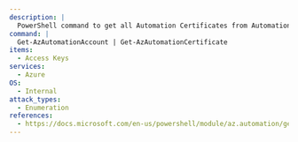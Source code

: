 ```yaml
---
description: |
  PowerShell command to get all Automation Certificates from Automation Accounts.
command: |
  Get-AzAutomationAccount | Get-AzAutomationCertificate
items:
  - Access Keys
services:
  - Azure
OS:
  - Internal
attack_types:
  - Enumeration
references:
  - https://docs.microsoft.com/en-us/powershell/module/az.automation/get-azautomationcertificate
---
```

